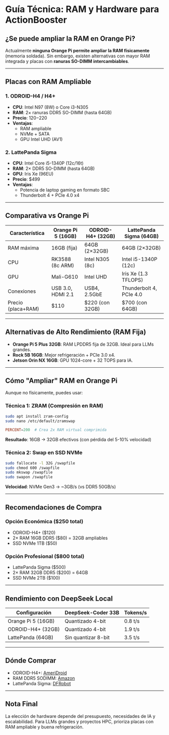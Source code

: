 # Guía Técnica: RAM y Hardware para ActionBooster

## ¿Se puede ampliar la RAM en Orange Pi?
Actualmente **ninguna Orange Pi permite ampliar la RAM físicamente** (memoria soldada). Sin embargo, existen alternativas con mayor RAM integrada y placas con **ranuras SO-DIMM intercambiables**.

---

## Placas con RAM Ampliable

### 1. ODROID-H4 / H4+
- **CPU**: Intel N97 (8W) o Core i3-N305
- **RAM**: 2× ranuras DDR5 SO-DIMM (hasta 64GB)
- **Precio**: $120-$220
- **Ventajas**:
  - RAM ampliable
  - NVMe + SATA
  - GPU Intel UHD (AV1)

### 2. LattePanda Sigma
- **CPU**: Intel Core i5-1340P (12c/16t)
- **RAM**: 2× DDR5 SO-DIMM (hasta 64GB)
- **GPU**: Iris Xe (96EU)
- **Precio**: $499
- **Ventajas**:
  - Potencia de laptop gaming en formato SBC
  - Thunderbolt 4 + PCIe 4.0 x4

---

## Comparativa vs Orange Pi
| Característica      | Orange Pi 5 (16GB) | ODROID-H4+ (32GB) | LattePanda Sigma (64GB) |
|--------------------|-------------------|-------------------|------------------------|
| RAM máxima         | 16GB (fija)       | 64GB (2×32GB)     | 64GB (2×32GB)          |
| CPU                | RK3588 (8c ARM)   | Intel N305 (8c)   | Intel i5-1340P (12c)   |
| GPU                | Mali-G610         | Intel UHD         | Iris Xe (1.3 TFLOPS)   |
| Conexiones         | USB 3.0, HDMI 2.1 | USB4, 2.5GbE      | Thunderbolt 4, PCIe 4.0|
| Precio (placa+RAM) | $110              | $220 (con 32GB)   | $700 (con 64GB)        |

---

## Alternativas de Alto Rendimiento (RAM Fija)
- **Orange Pi 5 Plus 32GB**: RAM LPDDR5 fija de 32GB. Ideal para LLMs grandes.
- **Rock 5B 16GB**: Mejor refrigeración + PCIe 3.0 x4.
- **Jetson Orin NX 16GB**: GPU 1024-core + 32 TOPS para IA.

---

## Cómo "Ampliar" RAM en Orange Pi
Aunque no físicamente, puedes usar:

### Técnica 1: ZRAM (Compresión en RAM)
```bash
sudo apt install zram-config
sudo nano /etc/default/zramswap
```
```conf
PERCENT=200  # Crea 2x RAM virtual comprimida
```
**Resultado**: 16GB → 32GB efectivos (con pérdida del 5-10% velocidad)

### Técnica 2: Swap en SSD NVMe
```bash
sudo fallocate -l 32G /swapfile
sudo chmod 600 /swapfile
sudo mkswap /swapfile
sudo swapon /swapfile
```
**Velocidad**: NVMe Gen3 → ~3GB/s (vs DDR5 50GB/s)

---

## Recomendaciones de Compra

### Opción Económica ($250 total)
- ODROID-H4+ ($120)
- 2× RAM 16GB DDR5 ($80) = 32GB ampliables
- SSD NVMe 1TB ($50)

### Opción Profesional ($800 total)
- LattePanda Sigma ($500)
- 2× RAM 32GB DDR5 ($200) = 64GB
- SSD NVMe 2TB ($100)

---

## Rendimiento con DeepSeek Local
| Configuración         | DeepSeek-Coder 33B | Tokens/s |
|----------------------|--------------------|----------|
| Orange Pi 5 (16GB)   | Quantizado 4-bit   | 0.8 t/s  |
| ODROID-H4+ (32GB)    | Quantizado 4-bit   | 1.9 t/s  |
| LattePanda (64GB)    | Sin quantizar 8-bit| 3.5 t/s  |

---

## Dónde Comprar
- ODROID-H4+: [AmeriDroid](https://ameridroid.com/products/odroid-h4)
- RAM DDR5 SODIMM: [Amazon](https://amzn.to/4bJZxqY)
- LattePanda Sigma: [DFRobot](https://www.dfrobot.com/product-2715.html)

---

## Nota Final
La elección de hardware depende del presupuesto, necesidades de IA y escalabilidad. Para LLMs grandes y proyectos HPC, prioriza placas con RAM ampliable y buena refrigeración.
